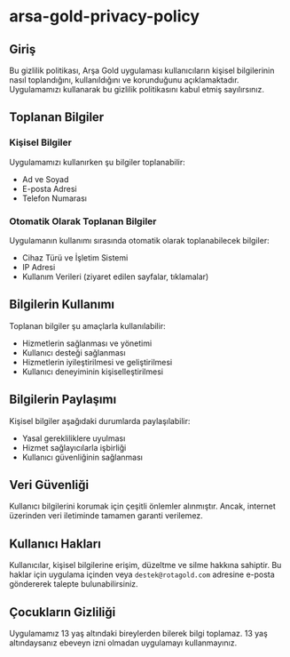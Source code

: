 # arsa-gold-privacy-policy
## Giriş
Bu gizlilik politikası, Arşa Gold uygulaması kullanıcıların kişisel bilgilerinin nasıl toplandığını, kullanıldığını ve korunduğunu açıklamaktadır. Uygulamamızı kullanarak bu gizlilik politikasını kabul etmiş sayılırsınız.

## Toplanan Bilgiler

### Kişisel Bilgiler
Uygulamamızı kullanırken şu bilgiler toplanabilir:
- Ad ve Soyad
- E-posta Adresi
- Telefon Numarası

### Otomatik Olarak Toplanan Bilgiler
Uygulamanın kullanımı sırasında otomatik olarak toplanabilecek bilgiler:
- Cihaz Türü ve İşletim Sistemi
- IP Adresi
- Kullanım Verileri (ziyaret edilen sayfalar, tıklamalar)

## Bilgilerin Kullanımı
Toplanan bilgiler şu amaçlarla kullanılabilir:
- Hizmetlerin sağlanması ve yönetimi
- Kullanıcı desteği sağlanması
- Hizmetlerin iyileştirilmesi ve geliştirilmesi
- Kullanıcı deneyiminin kişiselleştirilmesi

## Bilgilerin Paylaşımı
Kişisel bilgiler aşağıdaki durumlarda paylaşılabilir:
- Yasal gerekliliklere uyulması
- Hizmet sağlayıcılarla işbirliği
- Kullanıcı güvenliğinin sağlanması

## Veri Güvenliği
Kullanıcı bilgilerini korumak için çeşitli önlemler alınmıştır. Ancak, internet üzerinden veri iletiminde tamamen garanti verilemez.

## Kullanıcı Hakları
Kullanıcılar, kişisel bilgilerine erişim, düzeltme ve silme hakkına sahiptir. Bu haklar için uygulama içinden veya `destek@rotagold.com` adresine e-posta göndererek talepte bulunabilirsiniz.

## Çocukların Gizliliği
Uygulamamız 13 yaş altındaki bireylerden bilerek bilgi toplamaz. 13 yaş altındaysanız ebeveyn izni olmadan uygulamayı kullanmayınız.
